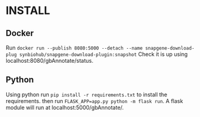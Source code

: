 # INSTALL
## Docker
Run `docker run --publish 8080:5000 --detach --name snapgene-download-plug synbiohub/snapgene-download-plugin:snapshot` Check it is up using localhost:8080/gbAnnotate/status.

## Python
Using python run `pip install -r requirements.txt` to install the requirements.
then run `FLASK_APP=app.py python -m flask run`.
A flask module will run at localhost:5000/gbAnnotate/.
